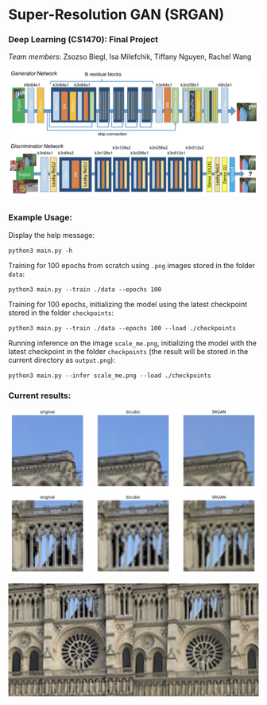 # Super-Resolution GAN (SRGAN)
### Deep Learning (CS1470): Final Project

*Team members*: Zsozso Biegl, Isa Milefchik, Tiffany Nguyen, Rachel Wang

![Network architecture](./img/architecture.png)


### Example Usage:

Display the help message:

```
python3 main.py -h
```

Training for 100 epochs from scratch using `.png` images stored in the folder `data`:

```
python3 main.py --train ./data --epochs 100
```

Training for 100 epochs, initializing the model using the latest checkpoint stored in the folder `checkpoints`:

```
python3 main.py --train ./data --epochs 100 --load ./checkpoints
```

Running inference on the image `scale_me.png`, initializing the model with the latest checkpoint in the folder `checkpoints` (the result will be stored in the current directory as `output.png`):

```
python3 main.py --infer scale_me.png --load ./checkpoints
```

### Current results:

![comparison](./img/comparison_2.png)

![comparison](./img/comparison.png)